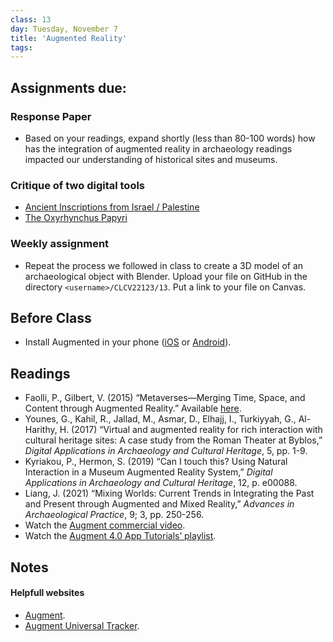 ```yaml
---
class: 13
day: Tuesday, November 7
title: 'Augmented Reality'
tags: 
---
```


## Assignments due:

### Response Paper
- Based on your readings, expand shortly (less than 80-100 words) how has the integration of augmented reality in archaeology readings impacted our understanding of historical sites and museums.

### Critique of two digital tools
- [Ancient Inscriptions from Israel / Palestine](https://www.inscriptionsisraelpalestine.org/)
- [The Oxyrhynchus Papyri](https://oxyrhynchus.web.ox.ac.uk/)

### Weekly assignment
- Repeat the process we followed in class to create a 3D model of an archaeological object with Blender. Upload your file on GitHub in the directory `<username>/CLCV22123/13`. Put a link to your file on Canvas.

## Before Class 
- Install Augmented in your phone ([iOS](https://apps.apple.com/us/app/augment-3d-augmented-reality/id506463171) or [Android](https://play.google.com/store/apps/details?id=com.ar.augment)).

## Readings
- Faolli, P., Gilbert, V. (2015) “Metaverses—Merging Time, Space, and Content through Augmented Reality.” Available [here](https://www.metmuseum.org/blogs/digital-underground/2015/metaverses).
- Younes, G., Kahil, R., Jallad, M., Asmar, D., Elhajj, I., Turkiyyah, G., Al-Harithy, H. (2017) “Virtual and augmented reality for rich interaction with cultural heritage sites: A case study from the Roman Theater at Byblos,” _Digital Applications in Archaeology and Cultural Heritage_, 5, pp. 1-9.
- Kyriakou, P., Hermon, S. (2019) “Can I touch this? Using Natural Interaction in a Museum Augmented Reality System,” _Digital Applications in Archaeology and Cultural Heritage_, 12, p. e00088.
- Liang, J. (2021) “Mixing Worlds: Current Trends in Integrating the Past and Present through Augmented and Mixed Reality,” _Advances in Archaeological Practice_, 9; 3, pp. 250-256.
-  Watch the [Augment commercial video](https://www.youtube.com/watch?v=tluBuQqeIiI).
- Watch the [Augment 4.0 App Tutorials’ playlist](https://www.youtube.com/watch?v=IsVz5K15uNU&list=PLv-4fjJycLXk3IOhaC1WSBa3IgmReP3Jw&ab_channel=Augment).

## Notes 

#### Helpfull websites
- [Augment](https://www.augment.com/).
- [Augment Universal Tracker](https://www.augment.com/assets/trackers/A4_Tracker.pdf).